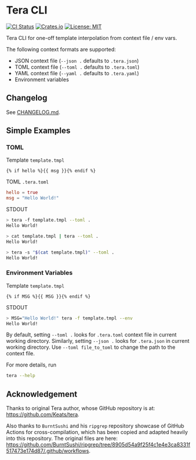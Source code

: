 # Tera CLI

[![CI Status](https://img.shields.io/github/actions/workflow/status/guangie88/tera-cli/.github/workflows/ci.yml?branch=master&label=ci&logo=github&style=for-the-badge)](https://github.com/guangie88/tera-cli/actions)
[![Crates.io](https://img.shields.io/crates/v/tera-cli?style=for-the-badge)](https://crates.io/crates/tera-cli)
[![License: MIT](https://img.shields.io/github/license/guangie88/tera-cli?style=for-the-badge)](https://opensource.org/licenses/MIT)

Tera CLI for one-off template interpolation from context file / env vars.

The following context formats are supported:

- JSON context file (`--json .` defaults to `.tera.json`)
- TOML context file (`--toml .` defaults to `.tera.toml`)
- YAML context file (`--yaml .` defaults to `.tera.yaml`)
- Environment variables

## Changelog

See [CHANGELOG.md](CHANGELOG.md).

## Simple Examples

### TOML

Template `template.tmpl`

```jinja
{% if hello %}{{ msg }}{% endif %}
```

TOML `.tera.toml`

```toml
hello = true
msg = "Hello World!"
```

STDOUT

```bash
> tera -f template.tmpl --toml .
Hello World!

> cat template.tmpl | tera --toml .
Hello World!

> tera -s "$(cat template.tmpl)" --toml .
Hello World!
```

### Environment Variables

Template `template.tmpl`

```jinja
{% if MSG %}{{ MSG }}{% endif %}
```

STDOUT

```bash
> MSG="Hello World!" tera -f template.tmpl --env
Hello World!
```

By default, setting `--toml .` looks for `.tera.toml` context file in current
working directory. Similarly, setting `--json .` looks for `.tera.json` in
current working directory. Use `--toml file_to_toml` to change the path to the
context file.

For more details, run

```bash
tera --help
```

## Acknowledgement

Thanks to original Tera author, whose GitHub repository is at:
<https://github.com/Keats/tera>.

Also thanks to `BurntSushi` and his `ripgrep` repository showcase of GitHub
Actions for cross-compilation, which has been copied and adapted heavily into
this repository. The original files are here:
<https://github.com/BurntSushi/ripgrep/tree/8905d54a9f25f4c1e4e3ca8331f517473e174d87/.github/workflows>.
